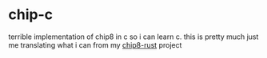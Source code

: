# chip-c

terrible implementation of chip8 in c so i can learn c. this is pretty much just me translating what i can from my [chip8-rust](https://github.com/pondodev/chip8-rust) project
